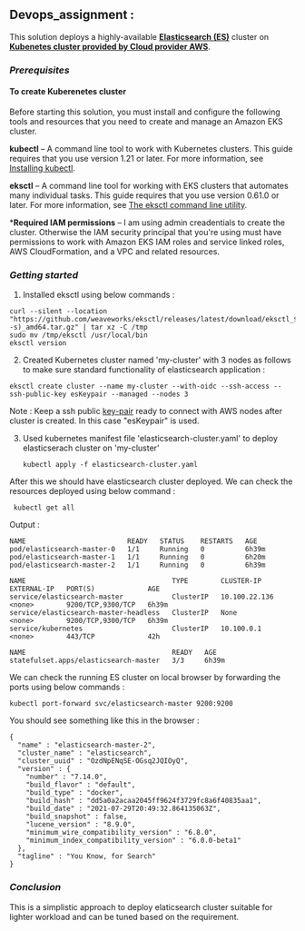 ## Devops_assignment : 

This solution deploys a highly-available [**Elasticsearch (ES)**](https://www.elastic.co/what-is/elasticsearch) cluster on [**Kubenetes cluster provided by Cloud provider AWS**](https://docs.aws.amazon.com/eks/latest/userguide/clusters.html).


### _Prerequisites_

#### To create Kuberenetes cluster 
Before starting this solution, you must install and configure the following tools and resources that you need to create and manage an Amazon EKS cluster.

**kubectl** – A command line tool to work with Kubernetes clusters. This guide requires that you use version 1.21 or later. For more information, see [Installing kubectl](https://docs.aws.amazon.com/eks/latest/userguide/install-kubectl.html).

**eksctl** – A command line tool for working with EKS clusters that automates many individual tasks. This guide requires that you use version 0.61.0 or later. For more information, see [The eksctl command line utility](https://docs.aws.amazon.com/eks/latest/userguide/eksctl.html).

***Required IAM permissions** – I am using admin creadentials to create the cluster. Otherwise the IAM security principal that you're using must have permissions to work with Amazon EKS IAM roles and service linked roles, AWS CloudFormation, and a VPC and related resources. 

### _Getting started_

1) Installed eksctl using below commands :

 ```
 curl --silent --location "https://github.com/weaveworks/eksctl/releases/latest/download/eksctl_$(uname -s)_amd64.tar.gz" | tar xz -C /tmp
 sudo mv /tmp/eksctl /usr/local/bin
 eksctl version
 ```

2) Created Kubernetes cluster named 'my-cluster' with 3 nodes as follows to make sure standard functionality of elasticsearch application :

 `eksctl create cluster --name my-cluster --with-oidc --ssh-access --ssh-public-key esKeypair --managed --nodes 3`
 
 Note : Keep a ssh public [key-pair](https://docs.aws.amazon.com/AWSEC2/latest/UserGuide/ec2-key-pairs.html#prepare-key-pair) ready to connect with AWS nodes after cluster is created. In this case "esKeypair" is used.

3) Used kubernetes manifest file 'elasticsearch-cluster.yaml' to deploy elasticserach cluster on 'my-cluster'
  
   `kubectl apply -f elasticsearch-cluster.yaml`

After this we should have elasticsearch cluster deployed. We can check the resources deployed using below command :

` kubectl get all`

Output :

`````````````
NAME                         READY   STATUS    RESTARTS   AGE
pod/elasticsearch-master-0   1/1     Running   0          6h39m
pod/elasticsearch-master-1   1/1     Running   0          6h20m
pod/elasticsearch-master-2   1/1     Running   0          6h39m

NAME                                    TYPE        CLUSTER-IP      EXTERNAL-IP   PORT(S)             AGE
service/elasticsearch-master            ClusterIP   10.100.22.136   <none>        9200/TCP,9300/TCP   6h39m
service/elasticsearch-master-headless   ClusterIP   None            <none>        9200/TCP,9300/TCP   6h39m
service/kubernetes                      ClusterIP   10.100.0.1      <none>        443/TCP             42h

NAME                                    READY   AGE
statefulset.apps/elasticsearch-master   3/3     6h39m

`````````````

We can check the running ES cluster on local browser by forwarding the ports using below commands :

`kubectl port-forward svc/elasticsearch-master 9200:9200`

You should see something like this in the browser :

````````````````
{
  "name" : "elasticsearch-master-2",
  "cluster_name" : "elasticsearch",
  "cluster_uuid" : "OzdNpENqSE-OGsq2JQIOyQ",
  "version" : {
    "number" : "7.14.0",
    "build_flavor" : "default",
    "build_type" : "docker",
    "build_hash" : "dd5a0a2acaa2045ff9624f3729fc8a6f40835aa1",
    "build_date" : "2021-07-29T20:49:32.864135063Z",
    "build_snapshot" : false,
    "lucene_version" : "8.9.0",
    "minimum_wire_compatibility_version" : "6.8.0",
    "minimum_index_compatibility_version" : "6.0.0-beta1"
  },
  "tagline" : "You Know, for Search"
}
````````````````

### _Conclusion_ 

This is a simplistic approach to deploy elaticsearch cluster suitable for lighter workload and can be tuned based on the requirement.
